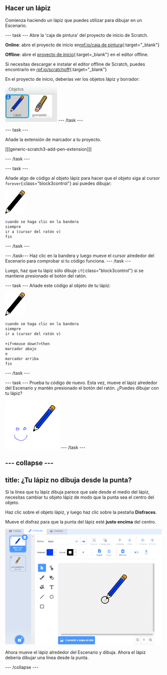 ## Hacer un lápiz

Comienza haciendo un lápiz que puedes utilizar para dibujar en un Escenario.

\--- task \--- Abre la 'caja de pintura' del proyecto de inicio de Scratch.

**Online**: abre el proyecto de inicio en[rpf.io/caja de pintura](http://rpf.io/paint-box-on){:target="_blank"}

**Offline**: abre el [proyecto de inicio](http://rpf.io/p/en/paint-box-go){:target=_blank"} en el editor offline.

Si necesitas descargar e instalar el editor offline de Scratch, puedes encontrarlo en [rpf.io/scratchoff](http://rpf.io/scratchoff){:target="_blank"}

En el proyecto de inicio, deberías ver los objetos lápiz y borrador:

![captura de pantalla](images/paint-starter.png) \--- /task \---

\--- task \---

Añade la extensión de marcador a tu proyecto.

[[[generic-scratch3-add-pen-extension]]]

\--- /task \---

\--- task \---

Añade algo de código al objeto lápiz para hacer que el objeto siga al cursor `forever`{:class="block3control"} así puedes dibujar:

![lápiz](images/pencil.png)

```blocks3
cuando se haga clic en la bandera
siempre
ir a (cursor del ratón v)
fin
```

\--- /task \---

\--- /task\--- Haz clic en la bandera y luego mueve el cursor alrededor del Escenario para comprobar si tu código funciona. \--- /task \---

Luego, haz que tu lápiz sólo dibuje `if`{:class="block3control"} si se mantiene presionado el botón del ratón.

\--- task \--- Añade este código al objeto de tu lápiz:

![lápiz](images/pencil.png)

```blocks3
cuando se haga clic en la bandera
siempre
ir a (cursor del ratón v)

+if<mouse down?>then
marcador abajo
o
marcador arriba
fin
```

\--- /task \---

\--- task \--- Prueba tu código de nuevo. Esta vez, mueve el lápiz alrededor del Escenario y mantén presionado el botón del ratón. ¿Puedes dibujar con tu lápiz?

![captura de pantalla](images/paint-draw.png) \--- /task \---

## \--- collapse \---

## title: ¿Tu lápiz no dibuja desde la punta?

Si la línea que tu lápiz dibuja parece que sale desde el medio del lápiz, necesitas cambiar tu objeto lápiz de modo que la punta sea el centro del objeto.

Haz clic sobre el objeto lápiz, y luego haz clic sobre la pestaña **Disfraces**.

Mueve el disfraz para que la punta del lápiz esté **justo encima** del centro.

![Centro de disfraces](images/costume-center-annotated.png)

Ahora mueve el lápiz alrededor del Escenario y dibuja. Ahora el lápiz debería dibujar una línea desde la punta.

\--- /collapse \---